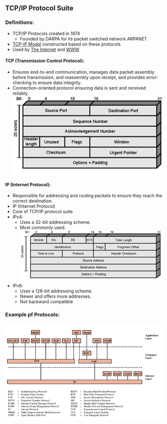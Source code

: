 ## TCP/IP Protocol Suite
### Definitions:
- TCP/IP Protocols created in 1974
	-  Founded by DARPA for its packet switched network ARPANET
- [TCP-IP Model](TCP-IP%20Model.md) constructed based on these protocols
- Used by [The Internet](The%20Internet.md) and [WWW](WWW.md)
#### TCP (Transmission Control Protocol):
- Ensures end-to-end communication, manages data packet assembly before transmission, and reassembly upon receipt, and provides error-checking to ensure data integrity.
- Connection-oriented protocol ensuring data is sent and received reliably.
![](Attachments/TCP.png)
#### IP (Internet Protocol): 
- Responsible for addressing and routing packets to ensure they reach the correct destination.
- IP (Internet Protocol)
- Core of TCP/IP protocol suite
- IPv4: 
	- Uses a 32-bit addressing scheme. 
	- Most commonly used.
![](Attachments/IP.png)
- IPv6: 
	- Uses a 128-bit addressing scheme. 
	- Newer and offers more addresses.
	- Not backward compatible
### Example pf Protocols:
![](Attachments/Protocols.png)